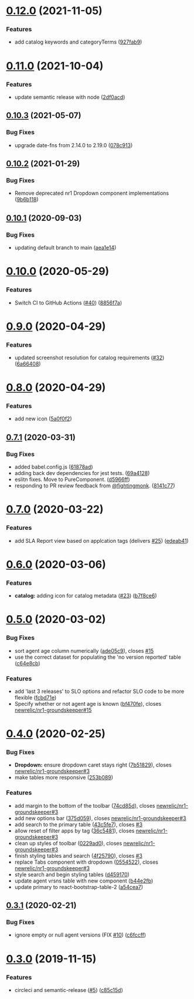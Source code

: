 # [0.12.0](https://github.com/newrelic/nr1-groundskeeper/compare/v0.11.0...v0.12.0) (2021-11-05)


### Features

* add catalog keywords and categoryTerms ([927fab9](https://github.com/newrelic/nr1-groundskeeper/commit/927fab99e31d9c520c132edb2c7cbf9183e97f70))

# [0.11.0](https://github.com/newrelic/nr1-groundskeeper/compare/v0.10.3...v0.11.0) (2021-10-04)


### Features

* update semantic release with node ([2df0acd](https://github.com/newrelic/nr1-groundskeeper/commit/2df0acdc8d4e85ad40e954f0cf44d8190395492b))

## [0.10.3](https://github.com/newrelic/nr1-groundskeeper/compare/v0.10.2...v0.10.3) (2021-05-07)


### Bug Fixes

* upgrade date-fns from 2.14.0 to 2.19.0 ([078c913](https://github.com/newrelic/nr1-groundskeeper/commit/078c913bd2c39f38c5cfb2c34d4b0ff15fd35d11))

## [0.10.2](https://github.com/newrelic/nr1-groundskeeper/compare/v0.10.1...v0.10.2) (2021-01-29)


### Bug Fixes

* Remove deprecated nr1 Dropdown component implementations ([9b6b118](https://github.com/newrelic/nr1-groundskeeper/commit/9b6b118104df60882b35d3ec72634d259c296416))

## [0.10.1](https://github.com/newrelic/nr1-groundskeeper/compare/v0.10.0...v0.10.1) (2020-09-03)


### Bug Fixes

* updating default branch to main ([aea1e14](https://github.com/newrelic/nr1-groundskeeper/commit/aea1e146bfb57abf4b927e5245217050e5a185cc))

# [0.10.0](https://github.com/newrelic/nr1-groundskeeper/compare/v0.9.0...v0.10.0) (2020-05-29)


### Features

* Switch CI to GitHub Actions ([#40](https://github.com/newrelic/nr1-groundskeeper/issues/40)) ([8856f7a](https://github.com/newrelic/nr1-groundskeeper/commit/8856f7a16ed8e2fd60a60b2fcdc5fac00e8db7e5))

# [0.9.0](https://github.com/newrelic/nr1-groundskeeper/compare/v0.8.0...v0.9.0) (2020-04-29)


### Features

* updated screenshot resolution for catalog requirements ([#32](https://github.com/newrelic/nr1-groundskeeper/issues/32)) ([6a66408](https://github.com/newrelic/nr1-groundskeeper/commit/6a66408ff4ed57e7d132cd45c6817ba5fbc466e4))

# [0.8.0](https://github.com/newrelic/nr1-groundskeeper/compare/v0.7.1...v0.8.0) (2020-04-29)


### Features

* add new icon ([5a0f0f2](https://github.com/newrelic/nr1-groundskeeper/commit/5a0f0f2f9ff5deed98a6ca8448b896333000a18b))

## [0.7.1](https://github.com/newrelic/nr1-groundskeeper/compare/v0.7.0...v0.7.1) (2020-03-31)


### Bug Fixes

* added babel.config.js ([61878ad](https://github.com/newrelic/nr1-groundskeeper/commit/61878ad2c752bf54d86a01fa6aaf4e846f1e94d0))
* adding back dev dependencies for jest tests. ([69a4128](https://github.com/newrelic/nr1-groundskeeper/commit/69a4128ecbce6bcd589e641cc59be9d6a472db0c))
* eslitn fixes. Move to PureComponent. ([d5966ff](https://github.com/newrelic/nr1-groundskeeper/commit/d5966ff4d2fe7244e3904416e3d0b14765a016e0))
* responding to PR review feedback from [@fightingmonk](https://github.com/fightingmonk). ([8141c77](https://github.com/newrelic/nr1-groundskeeper/commit/8141c77334e9a7aee8065eccf5eac6fadd4616be))

# [0.7.0](https://github.com/newrelic/nr1-groundskeeper/compare/v0.6.0...v0.7.0) (2020-03-22)


### Features

* add SLA Report view based on applcation tags (delivers [#25](https://github.com/newrelic/nr1-groundskeeper/issues/25)) ([edeab41](https://github.com/newrelic/nr1-groundskeeper/commit/edeab4143588be91ef216feb36bcc57178c6927a))

# [0.6.0](https://github.com/newrelic/nr1-groundskeeper/compare/v0.5.0...v0.6.0) (2020-03-06)


### Features

* **catalog:** adding icon for catalog metadata ([#23](https://github.com/newrelic/nr1-groundskeeper/issues/23)) ([b7f8ce6](https://github.com/newrelic/nr1-groundskeeper/commit/b7f8ce63a8e241cd18b852e723e3ec0ae9d653cf))

# [0.5.0](https://github.com/newrelic/nr1-groundskeeper/compare/v0.4.0...v0.5.0) (2020-03-02)


### Bug Fixes

* sort agent age column numerically ([ade05c9](https://github.com/newrelic/nr1-groundskeeper/commit/ade05c96cf3548d9294f832cfcf2f7d5bee83f09)), closes [#15](https://github.com/newrelic/nr1-groundskeeper/issues/15)
* use the correct dataset for populating the 'no version reported' table ([c64e8cb](https://github.com/newrelic/nr1-groundskeeper/commit/c64e8cbdd6e51fa16b4fdc96be3d7dd2e1fcee42))


### Features

* add 'last 3 releases' to SLO options and refactor SLO code to be more flexible ([fcbd71e](https://github.com/newrelic/nr1-groundskeeper/commit/fcbd71e5828b4367c2987a9fe4fd1e24534d8413))
* Specify whether or not agent age is known ([bf470fe](https://github.com/newrelic/nr1-groundskeeper/commit/bf470fe920d26c77e5214247ec453aa28f4bacc2)), closes [newrelic/nr1-groundskeeper#15](https://github.com/newrelic/nr1-groundskeeper/issues/15)

# [0.4.0](https://github.com/newrelic/nr1-groundskeeper/compare/v0.3.1...v0.4.0) (2020-02-25)


### Bug Fixes

* **Dropdown:** ensure dropdown caret stays right ([7b51829](https://github.com/newrelic/nr1-groundskeeper/commit/7b5182917cd05e274aeb5a87fdd7aa299d37a698)), closes [newrelic/nr1-groundskeeper#3](https://github.com/newrelic/nr1-groundskeeper/issues/3)
* make tables more responsive ([253b089](https://github.com/newrelic/nr1-groundskeeper/commit/253b089fc81a70ae1043662d5f0d7bb91879417d))


### Features

* add margin to the bottom of the toolbar ([74cd85d](https://github.com/newrelic/nr1-groundskeeper/commit/74cd85d0f1b64c5d794155e7657d27aaa61224fb)), closes [newrelic/nr1-groundskeeper#3](https://github.com/newrelic/nr1-groundskeeper/issues/3)
* add new options bar ([375d059](https://github.com/newrelic/nr1-groundskeeper/commit/375d05979e103ff7b8b72b3bf351019dc5def851)), closes [newrelic/nr1-groundskeeper#3](https://github.com/newrelic/nr1-groundskeeper/issues/3)
* add search to the primary table ([43c5fe7](https://github.com/newrelic/nr1-groundskeeper/commit/43c5fe7de042de0ebfe8d897b2baa788a85bd060)), closes [#3](https://github.com/newrelic/nr1-groundskeeper/issues/3)
* allow reset of filter apps by tag ([36c5481](https://github.com/newrelic/nr1-groundskeeper/commit/36c5481d470447bf02d142461b7798cd54542d82)), closes [newrelic/nr1-groundskeeper#3](https://github.com/newrelic/nr1-groundskeeper/issues/3)
* clean up styles of toolbar ([0229ad0](https://github.com/newrelic/nr1-groundskeeper/commit/0229ad0ad16afec12b47cb9d99dec3514e3e1af7)), closes [newrelic/nr1-groundskeeper#3](https://github.com/newrelic/nr1-groundskeeper/issues/3)
* finish styling tables and search ([4f25790](https://github.com/newrelic/nr1-groundskeeper/commit/4f25790f34332b7a9a1e80ab42b619060d0283bd)), closes [#3](https://github.com/newrelic/nr1-groundskeeper/issues/3)
* replace Tabs component with dropdown ([0554522](https://github.com/newrelic/nr1-groundskeeper/commit/055452265adf5241649ce812a32cc56482bbea50)), closes [newrelic/nr1-groundskeeper#3](https://github.com/newrelic/nr1-groundskeeper/issues/3)
* style search and begin styling tables ([d459170](https://github.com/newrelic/nr1-groundskeeper/commit/d459170113307bcf1a71e45880df5bb4963618a4))
* update agent vrsns table with new component ([b44e2fb](https://github.com/newrelic/nr1-groundskeeper/commit/b44e2fb8e4cc26006520c22a27829b3d20e6dba3))
* update primary to react-bootstrap-table-2 ([a54cea7](https://github.com/newrelic/nr1-groundskeeper/commit/a54cea725b8d158f3c7026bb4443649cf36eaf0d))

## [0.3.1](https://github.com/newrelic/nr1-groundskeeper/compare/v0.3.0...v0.3.1) (2020-02-21)


### Bug Fixes

* ignore empty or null agent versions (FIX [#10](https://github.com/newrelic/nr1-groundskeeper/issues/10)) ([c6fccff](https://github.com/newrelic/nr1-groundskeeper/commit/c6fccff64177ab8f424e2b2704ef34348252e5ff))

# [0.3.0](https://github.com/newrelic/nr1-groundskeeper/compare/v0.2.3...v0.3.0) (2019-11-15)


### Features

* circleci and semantic-release ([#5](https://github.com/newrelic/nr1-groundskeeper/issues/5)) ([c85c15d](https://github.com/newrelic/nr1-groundskeeper/commit/c85c15d0d92d9fd216cb779a1041f1b2f64a69be))
